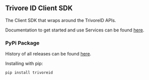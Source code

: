 ## Trivore ID Client SDK

The Client SDK that wraps around the TrivoreID APIs.

Documentation to get started and use Services can be found [here](https://trivore.atlassian.net/wiki/spaces/TISpubdoc/pages/20515307/Client+SDK+for+Python).

### PyPi Package

History of all releases can be found [here](https://pypi.org/project/trivoreid/).

Installing with pip:

```
pip install trivoreid
```